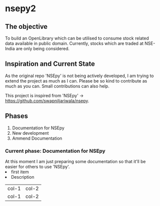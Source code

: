 # nsepy2

<h2>The objective</h2>
To build an OpenLibrary which can be utilised to consume stock related data available in public domain. Currently, stocks which are traded at NSE-India are only being considered.

<h2>Inspiration and Current State</h2>
As the original repo 'NSEpy' is not being actively developed, I am trying to extend the project as much as I can. Please be so kind to contribute as much as you can. Small contributions can also help.

This project is inspired from 'NSEpy' -> https://github.com/swapniljariwala/nsepy.

<h2>Phases</h2>
<ol>
  <li>Documentation for NSEpy</li>
  <li>New development</li>
  <li>Ammend Documentation</li>
 </ol>
 

<h3>Current phase: Documentation for NSEpy</h3>
At this moment I am just preparing some documentation so that it'll be easier for others to use 'NSEpy'.

<div class="left_col" style="margin-left:0, margin-right=auto, width=30%;">
  <li>first item</li>
</div>
<div class="right_col" style="margin-left:auto, margin-right=0, width=65%;">
  <li>Description</li>
</div>
<table>
  <tr>
    <td>col-1</td>
    <td>col-2</td>
  </tr>
  <tr>
    <td>col-1</td>
    <td>col-2</td>
  </tr>
</table>




